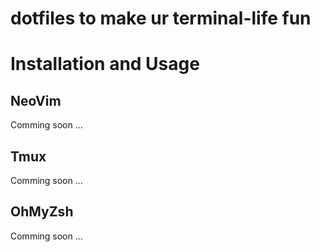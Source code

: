 # dotfiles to make ur terminal-life fun

# Installation and Usage
## NeoVim
Comming soon ...
## Tmux
Comming soon ...
## OhMyZsh
Comming soon ...
